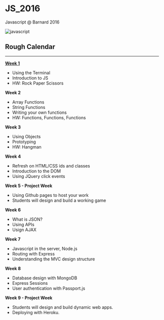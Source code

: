 # JS_2016
Javascript @ Barnard 2016 

![javascript](http://jpsierens.com/wp-content/uploads/2015/11/JavaScript-Logo.jpg)

## Rough Calendar
------
**[Week 1](https://github.com/awdriggs-js/Spring_2016/tree/master/week1)**
- Using the Terminal
- Introduction to JS
- HW: Rock Paper Scissors

**Week 2**
- Array Functions
- String Functions
- Writing your own functions
- HW: Functions, Functions, Functions

**Week 3**
- Using Objects
- Prototyping
- HW: Hangman

**Week 4**
- Refresh on HTML/CSS ids and classes
- Introduction to the DOM
- Using JQuery click events

**Week 5 - Project Week**
- Using Github pages to host your work
- Students will design and build a working game

**Week 6**
- What is JSON?
- Using APIs
- Usign AJAX

**Week 7**
- Javascript in the server, Node.js
- Routing with Express
- Understanding the MVC design structure

**Week 8**
- Database design with MongoDB
- Express Sessions
- User authentication with Passport.js

**Week 9 - Project Week**
- Students will design and build dynamic web apps.
- Deploying with Heroku.